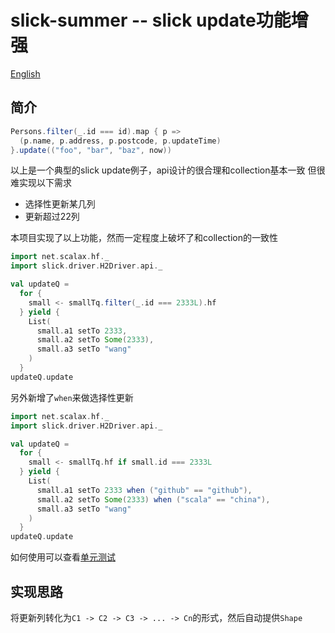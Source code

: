 # slick-summer -- slick update功能增强

[English](https://github.com/scalax/slick-summer/blob/master/README_en.md)

## 简介
```scala
Persons.filter(_.id === id).map { p =>
  (p.name, p.address, p.postcode, p.updateTime)
}.update(("foo", "bar", "baz", now))
```
以上是一个典型的slick update例子，api设计的很合理和collection基本一致
但很难实现以下需求
+ 选择性更新某几列
+ 更新超过22列

本项目实现了以上功能，然而一定程度上破坏了和collection的一致性

```scala
import net.scalax.hf._
import slick.driver.H2Driver.api._

val updateQ =
  for {
    small <- smallTq.filter(_.id === 2333L).hf
  } yield {
    List(
      small.a1 setTo 2333,
      small.a2 setTo Some(2333),
      small.a3 setTo "wang"
    )
  }
updateQ.update
```

另外新增了`when`来做选择性更新

```scala
import net.scalax.hf._
import slick.driver.H2Driver.api._

val updateQ =
  for {
    small <- smallTq.hf if small.id === 2333L
  } yield {
    List(
      small.a1 setTo 2333 when ("github" == "github"),
      small.a2 setTo Some(2333) when ("scala" == "china"),
      small.a3 setTo "wang"
    )
  }
updateQ.update
```

如何使用可以查看[单元测试](https://github.com/scalax/hf/blob/master/src/test/scala/net/scalax/hf/HfTest.scala)

## 实现思路

将更新列转化为`C1 -> C2 -> C3 -> ... -> Cn`的形式，然后自动提供`Shape`
